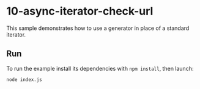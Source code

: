 # 10-async-iterator-check-url

This sample demonstrates how to use a generator in place of a standard iterator.

## Run

To run the example install its dependencies with `npm install`, then launch:

```
node index.js
```

